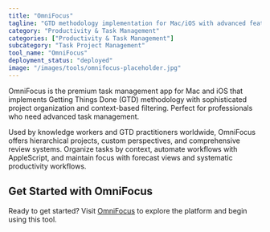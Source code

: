 ```yaml
---
title: "OmniFocus"
tagline: "GTD methodology implementation for Mac/iOS with advanced features"
category: "Productivity & Task Management"
categories: ["Productivity & Task Management"]
subcategory: "Task Project Management"
tool_name: "OmniFocus"
deployment_status: "deployed"
image: "/images/tools/omnifocus-placeholder.jpg"
---
```

OmniFocus is the premium task management app for Mac and iOS that implements Getting Things Done (GTD) methodology with sophisticated project organization and context-based filtering. Perfect for professionals who need advanced task management.

Used by knowledge workers and GTD practitioners worldwide, OmniFocus offers hierarchical projects, custom perspectives, and comprehensive review systems. Organize tasks by context, automate workflows with AppleScript, and maintain focus with forecast views and systematic productivity workflows.

## Get Started with OmniFocus

Ready to get started? Visit [OmniFocus](https://www.omnigroup.com/omnifocus) to explore the platform and begin using this tool.